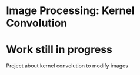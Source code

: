 # Image Processing: Kernel Convolution

# Work still in progress

Project about kernel convolution to modify images
